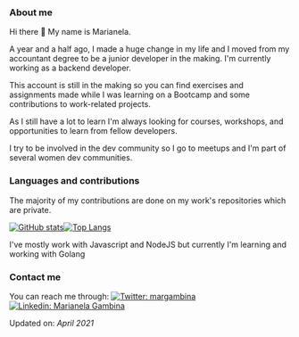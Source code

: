 ### About me

 Hi there 👋 My name is Marianela.

A year and a half ago, I made a huge change in my life and I moved from my accountant degree to be a junior developer in the making. I'm currently working as a backend developer.

This account is still in the making so you can find exercises and assignments made while I was learning on a Bootcamp and some contributions to work-related projects.

As I still have a lot to learn I'm always looking for courses, workshops, and opportunities to learn from fellow developers.

I try to be involved in the dev community so I go to meetups and I'm part of several women dev communities.

### Languages and contributions

The majority of my contributions are done on my work's repositories which are private.

[![GitHub stats](https://github-readme-stats.vercel.app/api?username=mgambina&show_icons=true&theme=cobalt)](https://github.com/mgambina/github-readme-stats)[![Top Langs](https://github-readme-stats.vercel.app/api/top-langs/?username=mgambina&theme=cobalt)](https://github.com/mgambina/github-readme-stats)

I've mostly work with Javascript and NodeJS but currently I'm learning and working with Golang

### Contact me
You can reach me through:
[![Twitter: margambina](https://img.shields.io/twitter/follow/margambina?style=social)](https://twitter.com/margambina)
[![Linkedin: Marianela Gambina](https://img.shields.io/badge/-MarianelaGambina-blue?style=flat-square&logo=Linkedin&logoColor=white&link=https://www.linkedin.com/in/johannasantos/)](https://www.linkedin.com/in/marianela-gambina)

Updated on: *April 2021*
<!--
**mgambina/mgambina** is a ✨ _special_ ✨ repository because its `README.md` (this file) appears on your GitHub profile.

Here are some ideas to get you started:

- 🔭 I’m currently working on ...
- 🌱 I’m currently learning ...
- 👯 I’m looking to collaborate on ...
- 🤔 I’m looking for help with ...
- 💬 Ask me about ...
- 📫 How to reach me: ...
- 😄 Pronouns: ...
- ⚡ Fun fact: ...
-->
